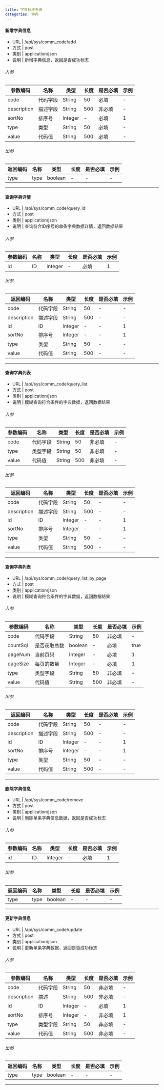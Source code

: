 ```yaml
---
title: 字典标准系统
categories: 字典
---
```


#### 新增字典信息

* URL | /api/sys/comm_code/add
* 方式 | post
* 类别 | application/json
* 说明 | 新增字典信息，返回是否成功标志

###### 入参

参数编码|名称|类型|长度|是否必填|示例
-|-|-|-|-|-
code|代码字段|String|50|必填|-
description|描述字段|String|500|非必填|-
sortNo|排序号|Integer|-|必填|1
type|类型|String|50|必填|-
value|代码值|String|500|必填|-

###### 出参

返回编码|名称|类型|长度|是否必填|示例
-|-|-|-|-|-
type|type|boolean|-|-|-

*** 

#### 查询字典详情

* URL | /api/sys/comm_code/query_id
* 方式 | post
* 类别 | application/json
* 说明 | 查询符合ID序号的单条字典数据详情，返回数据结果

###### 入参

参数编码|名称|类型|长度|是否必填|示例
-|-|-|-|-|-
id|ID|Integer|-|必填|1

###### 出参

返回编码|名称|类型|长度|是否必填|示例
-|-|-|-|-|-
code|代码字段|String|50|-|-
description|描述字段|String|500|-|-
id|ID|Integer|-|-|1
sortNo|排序号|Integer|-|-|1
type|类型|String|50|-|-
value|代码值|String|500|-|-

*** 

#### 查询字典列表

* URL | /api/sys/comm_code/query_list
* 方式 | post
* 类别 | application/json
* 说明 | 模糊查询符合条件的字典数据，返回数据结果

###### 入参

参数编码|名称|类型|长度|是否必填|示例
-|-|-|-|-|-
code|代码字段|String|50|非必填|-
type|类型字段|String|50|非必填|-
value|代码值|String|500|非必填|-

###### 出参

返回编码|名称|类型|长度|是否必填|示例
-|-|-|-|-|-
code|代码字段|String|50|-|-
description|描述字段|String|500|-|-
id|ID|Integer|-|-|1
sortNo|排序号|Integer|-|-|1
type|类型|String|50|-|-
value|代码值|String|500|-|-

*** 

#### 查询字典列表

* URL | /api/sys/comm_code/query_list_by_page
* 方式 | post
* 类别 | application/json
* 说明 | 模糊查询符合条件的字典数据，返回数据结果

###### 入参

参数编码|名称|类型|长度|是否必填|示例
-|-|-|-|-|-
code|代码字段|String|50|非必填|-
countSql|是否获取总数|boolean|-|必填|true
pageNum|当前页码|Integer|-|必填|1
pageSize|每页的数量|Integer|-|必填|1
type|类型字段|String|50|非必填|-
value|代码值|String|500|非必填|-

###### 出参

返回编码|名称|类型|长度|是否必填|示例
-|-|-|-|-|-
code|代码字段|String|50|-|-
description|描述字段|String|500|-|-
id|ID|Integer|-|-|1
sortNo|排序号|Integer|-|-|1
type|类型|String|50|-|-
value|代码值|String|500|-|-

*** 

#### 删除字典信息

* URL | /api/sys/comm_code/remove
* 方式 | post
* 类别 | application/json
* 说明 | 删除单条字典信息数据，返回是否成功标志

###### 入参

参数编码|名称|类型|长度|是否必填|示例
-|-|-|-|-|-
id|ID|Integer|-|必填|1

###### 出参

返回编码|名称|类型|长度|是否必填|示例
-|-|-|-|-|-
type|type|boolean|-|-|-

*** 

#### 更新字典信息

* URL | /api/sys/comm_code/update
* 方式 | post
* 类别 | application/json
* 说明 | 更新单条字典数据，返回是否成功标志

###### 入参

参数编码|名称|类型|长度|是否必填|示例
-|-|-|-|-|-
code|代码字段|String|50|非必填|-
description|描述|String|500|非必填|-
id|ID|Integer|-|必填|1
sortNo|排序号|Integer|-|非必填|1
type|类型字段|String|50|非必填|-
value|代码值|String|500|非必填|-

###### 出参

返回编码|名称|类型|长度|是否必填|示例
-|-|-|-|-|-
type|type|boolean|-|-|-

*** 

